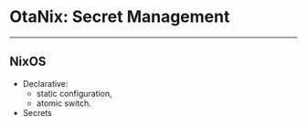 OtaNix: Secret Management
===

* * *

NixOS
---

- Declarative:
    - static configuration,
    - atomic switch.
- Secrets
